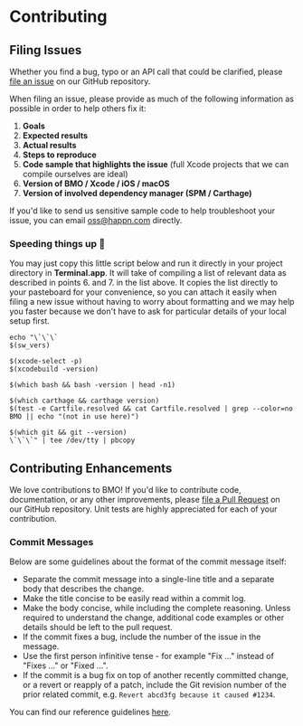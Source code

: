 # Contributing

## Filing Issues

Whether you find a bug, typo or an API call that could be clarified, please [file an issue](https://github.com/happn-app/BMO/issues) on our GitHub repository.

When filing an issue, please provide as much of the following information as possible in order to help others fix it:

1. **Goals**
2. **Expected results**
3. **Actual results**
4. **Steps to reproduce**
5. **Code sample that highlights the issue** (full Xcode projects that we can compile ourselves are ideal)
6. **Version of BMO / Xcode / iOS / macOS**
7. **Version of involved dependency manager (SPM / Carthage)**

If you'd like to send us sensitive sample code to help troubleshoot your issue, you can email <oss@happn.com> directly.

### Speeding things up :runner:

You may just copy this little script below and run it directly in your project directory in **Terminal.app**. It will take of compiling a list of relevant data as described in points 6. and 7. in the list above. It copies the list directly to your pasteboard for your convenience, so you can attach it easily when filing a new issue without having to worry about formatting and we may help you faster because we don't have to ask for particular details of your local setup first.

```shell
echo "\`\`\`
$(sw_vers)

$(xcode-select -p)
$(xcodebuild -version)

$(which bash && bash -version | head -n1)

$(which carthage && carthage version)
$(test -e Cartfile.resolved && cat Cartfile.resolved | grep --color=no BMO || echo "(not in use here)")

$(which git && git --version)
\`\`\`" | tee /dev/tty | pbcopy
```

## Contributing Enhancements

We love contributions to BMO! If you'd like to contribute code, documentation, or any other improvements, please [file a Pull Request](https://github.com/happn-app/BMO/pulls) on our GitHub repository. Unit tests are highly appreciated for each of your contribution.

### Commit Messages

Below are some guidelines about the format of the commit message itself:

* Separate the commit message into a single-line title and a separate body that describes the change.
* Make the title concise to be easily read within a commit log.
* Make the body concise, while including the complete reasoning. Unless required to understand the change, additional code examples or other details should be left to the pull request.
* If the commit fixes a bug, include the number of the issue in the message.
* Use the first person infinitive tense - for example "Fix …" instead of "Fixes …" or "Fixed …".
* If the commit is a bug fix on top of another recently committed change, or a revert or reapply of a patch, include the Git revision number of the prior related commit, e.g. `Revert abcd3fg because it caused #1234`.

You can find our reference guidelines [here](https://chris.beams.io/posts/git-commit/).
